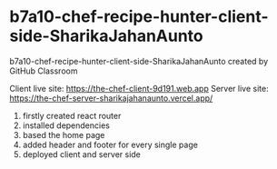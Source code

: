 # b7a10-chef-recipe-hunter-client-side-SharikaJahanAunto
b7a10-chef-recipe-hunter-client-side-SharikaJahanAunto created by GitHub Classroom



Client live site: https://the-chef-client-9d191.web.app
Server live site: https://the-chef-server-sharikajahanaunto.vercel.app/


1. firstly created react router 
2. installed dependencies
3. based the home page
4. added header and footer for every single page
5. deployed client and server side 
